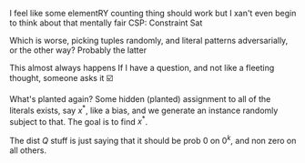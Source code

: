 I feel like some elementRY counting thing should work
but I xan't even begin to think about that mentally
fair 
CSP: Constraint Sat

Which is worse, picking tuples randomly, and literal patterns adversarially, or the other way? Probably the latter

This almost always happens
If I have a question, and not like a fleeting thought, someone asks it ☑️ 

What's planted again?
Some hidden (planted) assignment to all of the literals exists, say $x^{*}$, like a bias, and we generate an instance randomly subject to that. The goal is to find $x^{*}$.

The dist $Q$ stuff is just saying that it should be prob $0$ on $0^{k}$, and non zero on all others.



